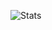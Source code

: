![Stats](https://github-readme-stats.vercel.app/api?username=fronbasal&count_private=true&show_icons=true&theme=tokyonight)
